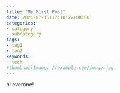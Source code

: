 ```yaml
---
title: "My First Post"
date: 2021-07-15T17:10:22+08:00
categories:
- category
- subcategory
tags:
- tag1
- tag2
keywords:
- tech
#thumbnailImage: //example.com/image.jpg
---
```

hi everone!

<!--more-->
